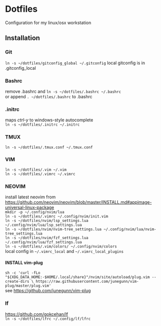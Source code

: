 # Dotfiles
Configuration for my linux/osx workstation

## Installation
### Git
`ln -s ~/dotfiles/gitconfig_global ~/.gitconfig`
local gitconfig is in .gitconfig_local
### Bashrc
remove .bashrc and
`ln -s ~/dotfiles/.bashrc ~/.bashrc`<br/>
or append `. ~/dotfiles/.bashrc` to .bashrc
### .initrc
maps *ctrl-y* to windows-style autocomplete <br/>
`ln -s ~/dotfiles/.initrc ~/.initrc`<br/>
### TMUX
`ln -s ~/dotfiles/.tmux.conf ~/.tmux.conf`
### VIM
`ln -s ~/dotfiles/.vim ~/.vim`<br/>
`ln -s ~/dotfiles/.vimrc ~/.vimrc`<br/>
### NEOVIM
install latest neovim from https://github.com/neovim/neovim/blob/master/INSTALL.md#appimage-universal-linux-package<br/>
`mkdir -p ~/.config/nvim/lua`<br/>
`ln -s ~/dotfiles/.vimrc ~/.config/nvim/init.vim`<br/>
`ln -s ~/dotfiles/nvim/lsp_settings.lua ~/.config/nvim/lua/lsp_settings.lua`<br/>
`ln -s ~/dotfiles/nvim/nvim-tree_settings.lua ~/.config/nvim/lua/nvim-tree_settings.lua`<br/>
`ln -s ~/dotfiles/nvim/fzf_settings.lua ~/.config/nvim/lua/fzf_settings.lua`<br/>
`ln -s ~/dotfiles/.vim/colors/ ~/.config/nvim/colors`<br/>
local config in `~/.vimrc_local` and `~/.vimrc_local_plugins`
#### INSTALL vim-plug
`sh -c 'curl -fLo "${XDG_DATA_HOME:-$HOME/.local/share}"/nvim/site/autoload/plug.vim --create-dirs \
       https://raw.githubusercontent.com/junegunn/vim-plug/master/plug.vim'`<br/>
see https://github.com/junegunn/vim-plug
### lf
https://github.com/gokcehan/lf  
`ln -s ~/dotfiles/lfrc ~/.config/lf/lfrc`

